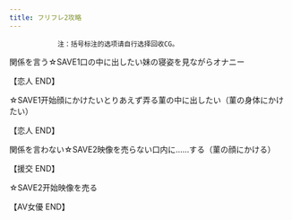 ```yaml
---
title: フリフレ2攻略
---
```


                注：括号标注的选项请自行选择回收CG。

関係を言う☆SAVE1口の中に出したい妹の寝姿を見ながらオナニー

【恋人 END】

☆SAVE1开始顔にかけたいとりあえず弄る菫の中に出したい（菫の身体にかけたい）

【恋人 END】

関係を言わない☆SAVE2映像を売らない口内に……する（菫の顔にかける）

【援交 END】

☆SAVE2开始映像を売る

【AV女優 END】
              
